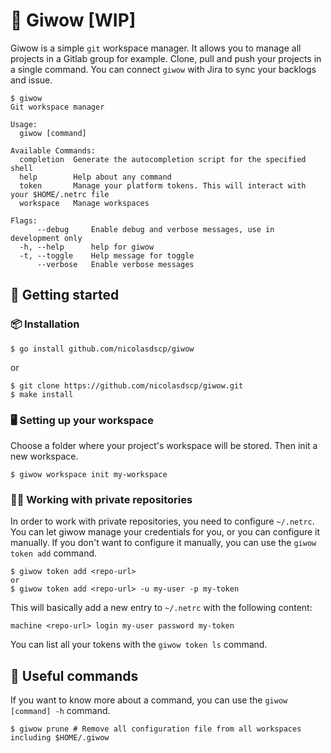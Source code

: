# 🔱 Giwow [WIP]

Giwow is a simple `git` workspace manager. 
It allows you to manage all projects in a Gitlab group for example.
Clone, pull and push your projects in a single command. 
You can connect `giwow` with Jira to sync your backlogs and issue.

```
$ giwow
Git workspace manager

Usage:
  giwow [command]

Available Commands:
  completion  Generate the autocompletion script for the specified shell
  help        Help about any command
  token       Manage your platform tokens. This will interact with your $HOME/.netrc file
  workspace   Manage workspaces

Flags:
      --debug     Enable debug and verbose messages, use in development only
  -h, --help      help for giwow
  -t, --toggle    Help message for toggle
      --verbose   Enable verbose messages
```

## 🚀 Getting started

### 📦 Installation

```shell
$ go install github.com/nicolasdscp/giwow
```
or 

```shell
$ git clone https://github.com/nicolasdscp/giwow.git
$ make install
```

### 🖥 Setting up your workspace

Choose a folder where your project's workspace will be stored. 
Then init a new workspace.

```shell
$ giwow workspace init my-workspace
```

### 🕵🏼‍ Working with private repositories

In order to work with private repositories, you need to configure `~/.netrc`.
You can let giwow manage your credentials for you, or you can configure it manually.
If you don't want to configure it manually, you can use the `giwow token add` command.

```shell
$ giwow token add <repo-url>
or
$ giwow token add <repo-url> -u my-user -p my-token
```

This will basically add a new entry to `~/.netrc` with the following content:

```shell
machine <repo-url> login my-user password my-token
```

You can list all your tokens with the `giwow token ls` command.

## 🛟 Useful commands

If you want to know more about a command, you can use the `giwow [command] -h` command.

```shell
$ giwow prune # Remove all configuration file from all workspaces including $HOME/.giwow
```